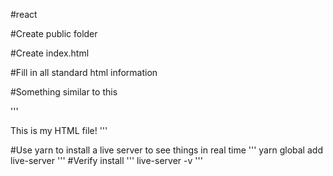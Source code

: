 #react

#Create public folder

#Create index.html 

#Fill in all standard html information

#Something similar to this

'''
<!DOCTYPE <!DOCTYPE html>
<html>
<head>
    <meta charset="utf-8" />
    <title>React App</title>
</head>
<body>
    This is my HTML file!
</body>
</html>
'''

#Use yarn to install a live server to see things in real time
'''
yarn global add live-server
'''
#Verify install
'''
live-server -v
'''